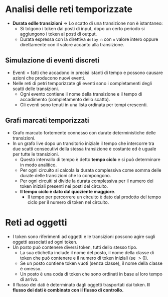 # Analisi delle reti temporizzate
- **Durata edlle transizioni** => Lo scatto di una transizione non è istantaneo:
	- Si tolgono i token dai posti di input, dopo un certo periodo si aggiungono i token ai posti di output.
	- Durata espressa con la direttiva `delay n` con `n` valore intero oppure direttamente con il valore accanto alla transizione.

## Simulazione di eventi discreti
- Eventi = fatti che accadono in precisi istanti di tempo e possono causare azioni che producono nuovi eventi.
- Nelle reti di petri temporizzate gli eventi sono i completamenti degli scatti delle transizioni.
	- Ogni evento contiene il nome della transizione e il tempo di accadimento (completamento dello scatto).
	- Gli eventi sono tenuti in una lista ordinata per tempi crescenti.

## Grafi marcati temporizzati
- Grafo marcato fortemente connesso con durate deterministiche delle transizioni.
- In un grafo live dopo un transitorio iniziale il tempo che intercorre tra due scatti consecutivi della stessa transizione è costante ed è uguale per tutte le transizioni.
	- Questo intervallo di tempo è detto **tempo ciclo** e si può determinare in modo analitico.
	- Per ogni circuito si calcola la durata complessiva come somma delle durate delle transizioni che lo compongono.
	- Per ogni circuiti si divide la durata complessiva per il numero dei token iniziali presenti nei posti del circuito.
	- **Il tempo ciclo è dato dal quoziente maggiore**.
		- Il tempo per percorrere un circuito è dato dal prodotto del tempo ciclo per il numero di token nel circuito.

# Reti ad oggetti
- I token sono riferimenti ad oggetti e le transizioni possono agire sugli oggetti associati ad ogni token.
- Un posto può contenere diversi token, tutti dello stesso tipo.
	- La sua etichetta include il nome del posto, il nome della classe di token che può contenere e il numero di token iniziali (se $>0$).
	-  Se un posto contiene token vuoti (senza classe), il nome della classe è omesso.
	- Un posto è una coda di token che sono ordinati in base al loro tempo di arrivo.
- Il flusso dei dati è determinato dagli oggetti trasportati dai token. **Il flusso dei dati è combinato con il flusso di controllo.**
